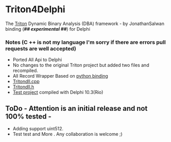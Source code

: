 # Triton4Delphi
  The [Triton](https://github.com/JonathanSalwan/Triton) Dynamic Binary Analysis (DBA) framework - by JonathanSalwan binding (***## experimental ##***) for Delphi 
  

### Notes (C ++ is not my language I'm sorry if there are errors pull requests are well accepted)
* Ported All Api to Delphi
* No changes to the original Triton project but added two files and recompiled. 
* All Record Wrapper Based on [python binding](https://github.com/Pigrecos/Triton/tree/master/src/libtriton/bindings/python)
* [Tritondll.cpp](https://github.com/Pigrecos/Triton4Delphi/tree/master/Triton-C/Triton-C/Triton_Dll/bindings/Delphi)
* [Tritondll.h](https://github.com/Pigrecos/Triton4Delphi/tree/master/Triton-C/Triton-C/Triton_Dll/includes/triton)
* [Test project](https://github.com/Pigrecos/Triton4Delphi/tree/master/Src/Test) compiled with Delphi 10.3(Rio)


## ToDo  - Attention is an initial release and not 100% tested -
  * Adding support uint512.
  * Test test and More . Any collaboration is welcome ;) 

